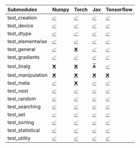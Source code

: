 | Submodules        | Numpy                                                                                                                           | Torch                                                                                                                           | Jax                                                                                                                             | Tensorflow                                                                                                                      |
|:------------------|:--------------------------------------------------------------------------------------------------------------------------------|:--------------------------------------------------------------------------------------------------------------------------------|:--------------------------------------------------------------------------------------------------------------------------------|:--------------------------------------------------------------------------------------------------------------------------------|
| test_creation     | <a href="https://github.com/unifyai/ivy/runs/7967398192?check_suite_focus=true" rel="noopener noreferrer" target="_blank">✅</a> | <a href="https://github.com/unifyai/ivy/runs/7967399752?check_suite_focus=true" rel="noopener noreferrer" target="_blank">✅</a> | <a href="https://github.com/unifyai/ivy/runs/7967401113?check_suite_focus=true" rel="noopener noreferrer" target="_blank">✅</a> | <a href="https://github.com/unifyai/ivy/runs/7967402553?check_suite_focus=true" rel="noopener noreferrer" target="_blank">✅</a> |
| test_device       | <a href="https://github.com/unifyai/ivy/runs/7967398297?check_suite_focus=true" rel="noopener noreferrer" target="_blank">✅</a> | <a href="https://github.com/unifyai/ivy/runs/7967399872?check_suite_focus=true" rel="noopener noreferrer" target="_blank">✅</a> | <a href="https://github.com/unifyai/ivy/runs/7967401203?check_suite_focus=true" rel="noopener noreferrer" target="_blank">✅</a> | <a href="https://github.com/unifyai/ivy/runs/7967402629?check_suite_focus=true" rel="noopener noreferrer" target="_blank">✅</a> |
| test_dtype        | <a href="https://github.com/unifyai/ivy/runs/7967398404?check_suite_focus=true" rel="noopener noreferrer" target="_blank">✅</a> | <a href="https://github.com/unifyai/ivy/runs/7967399967?check_suite_focus=true" rel="noopener noreferrer" target="_blank">✅</a> | <a href="https://github.com/unifyai/ivy/runs/7967401316?check_suite_focus=true" rel="noopener noreferrer" target="_blank">✅</a> | <a href="https://github.com/unifyai/ivy/runs/7967402720?check_suite_focus=true" rel="noopener noreferrer" target="_blank">✅</a> |
| test_elementwise  | <a href="https://github.com/unifyai/ivy/runs/7967398561?check_suite_focus=true" rel="noopener noreferrer" target="_blank">✅</a> | <a href="https://github.com/unifyai/ivy/runs/7967400038?check_suite_focus=true" rel="noopener noreferrer" target="_blank">✅</a> | <a href="https://github.com/unifyai/ivy/runs/7967401417?check_suite_focus=true" rel="noopener noreferrer" target="_blank">✅</a> | <a href="https://github.com/unifyai/ivy/runs/7967402809?check_suite_focus=true" rel="noopener noreferrer" target="_blank">✅</a> |
| test_general      | <a href="https://github.com/unifyai/ivy/runs/7967398717?check_suite_focus=true" rel="noopener noreferrer" target="_blank">✅</a> | <a href="https://github.com/unifyai/ivy/runs/7967400107?check_suite_focus=true" rel="noopener noreferrer" target="_blank">❌</a> | <a href="https://github.com/unifyai/ivy/runs/7967401525?check_suite_focus=true" rel="noopener noreferrer" target="_blank">✅</a> | <a href="https://github.com/unifyai/ivy/runs/7967402884?check_suite_focus=true" rel="noopener noreferrer" target="_blank">✅</a> |
| test_gradients    | <a href="https://github.com/unifyai/ivy/runs/7967398827?check_suite_focus=true" rel="noopener noreferrer" target="_blank">✅</a> | <a href="https://github.com/unifyai/ivy/runs/7967400177?check_suite_focus=true" rel="noopener noreferrer" target="_blank">✅</a> | <a href="https://github.com/unifyai/ivy/runs/7967401611?check_suite_focus=true" rel="noopener noreferrer" target="_blank">✅</a> | <a href="https://github.com/unifyai/ivy/runs/7967402982?check_suite_focus=true" rel="noopener noreferrer" target="_blank">✅</a> |
| test_linalg       | <a href="https://github.com/unifyai/ivy/runs/7967398943?check_suite_focus=true" rel="noopener noreferrer" target="_blank">❌</a> | <a href="https://github.com/unifyai/ivy/runs/7967400261?check_suite_focus=true" rel="noopener noreferrer" target="_blank">❌</a> | <a href="https://github.com/unifyai/ivy/runs/7967401723?check_suite_focus=true" rel="noopener noreferrer" target="_blank">⌛</a> | <a href="https://github.com/unifyai/ivy/runs/7967403059?check_suite_focus=true" rel="noopener noreferrer" target="_blank">✅</a> |
| test_manipulation | <a href="https://github.com/unifyai/ivy/runs/7967399054?check_suite_focus=true" rel="noopener noreferrer" target="_blank">❌</a> | <a href="https://github.com/unifyai/ivy/runs/7967400336?check_suite_focus=true" rel="noopener noreferrer" target="_blank">❌</a> | <a href="https://github.com/unifyai/ivy/runs/7967401823?check_suite_focus=true" rel="noopener noreferrer" target="_blank">❌</a> | <a href="https://github.com/unifyai/ivy/runs/7967403135?check_suite_focus=true" rel="noopener noreferrer" target="_blank">❌</a> |
| test_meta         | <a href="https://github.com/unifyai/ivy/runs/7967399141?check_suite_focus=true" rel="noopener noreferrer" target="_blank">✅</a> | <a href="https://github.com/unifyai/ivy/runs/7967400427?check_suite_focus=true" rel="noopener noreferrer" target="_blank">❌</a> | <a href="https://github.com/unifyai/ivy/runs/7967401914?check_suite_focus=true" rel="noopener noreferrer" target="_blank">✅</a> | <a href="https://github.com/unifyai/ivy/runs/7967403204?check_suite_focus=true" rel="noopener noreferrer" target="_blank">✅</a> |
| test_nest         | <a href="https://github.com/unifyai/ivy/runs/7967399215?check_suite_focus=true" rel="noopener noreferrer" target="_blank">✅</a> | <a href="https://github.com/unifyai/ivy/runs/7967400503?check_suite_focus=true" rel="noopener noreferrer" target="_blank">✅</a> | <a href="https://github.com/unifyai/ivy/runs/7967401977?check_suite_focus=true" rel="noopener noreferrer" target="_blank">✅</a> | <a href="https://github.com/unifyai/ivy/runs/7967403263?check_suite_focus=true" rel="noopener noreferrer" target="_blank">✅</a> |
| test_random       | <a href="https://github.com/unifyai/ivy/runs/7967399286?check_suite_focus=true" rel="noopener noreferrer" target="_blank">✅</a> | <a href="https://github.com/unifyai/ivy/runs/7967400578?check_suite_focus=true" rel="noopener noreferrer" target="_blank">✅</a> | <a href="https://github.com/unifyai/ivy/runs/7967402042?check_suite_focus=true" rel="noopener noreferrer" target="_blank">✅</a> | <a href="https://github.com/unifyai/ivy/runs/7967403326?check_suite_focus=true" rel="noopener noreferrer" target="_blank">✅</a> |
| test_searching    | <a href="https://github.com/unifyai/ivy/runs/7967399363?check_suite_focus=true" rel="noopener noreferrer" target="_blank">✅</a> | <a href="https://github.com/unifyai/ivy/runs/7967400663?check_suite_focus=true" rel="noopener noreferrer" target="_blank">✅</a> | <a href="https://github.com/unifyai/ivy/runs/7967402108?check_suite_focus=true" rel="noopener noreferrer" target="_blank">✅</a> | <a href="https://github.com/unifyai/ivy/runs/7967403397?check_suite_focus=true" rel="noopener noreferrer" target="_blank">✅</a> |
| test_set          | <a href="https://github.com/unifyai/ivy/runs/7967399415?check_suite_focus=true" rel="noopener noreferrer" target="_blank">✅</a> | <a href="https://github.com/unifyai/ivy/runs/7967400745?check_suite_focus=true" rel="noopener noreferrer" target="_blank">✅</a> | <a href="https://github.com/unifyai/ivy/runs/7967402228?check_suite_focus=true" rel="noopener noreferrer" target="_blank">✅</a> | <a href="https://github.com/unifyai/ivy/runs/7967403472?check_suite_focus=true" rel="noopener noreferrer" target="_blank">✅</a> |
| test_sorting      | <a href="https://github.com/unifyai/ivy/runs/7967399500?check_suite_focus=true" rel="noopener noreferrer" target="_blank">✅</a> | <a href="https://github.com/unifyai/ivy/runs/7967400824?check_suite_focus=true" rel="noopener noreferrer" target="_blank">✅</a> | <a href="https://github.com/unifyai/ivy/runs/7967402304?check_suite_focus=true" rel="noopener noreferrer" target="_blank">✅</a> | <a href="https://github.com/unifyai/ivy/runs/7967403590?check_suite_focus=true" rel="noopener noreferrer" target="_blank">✅</a> |
| test_statistical  | <a href="https://github.com/unifyai/ivy/runs/7967399592?check_suite_focus=true" rel="noopener noreferrer" target="_blank">✅</a> | <a href="https://github.com/unifyai/ivy/runs/7967400914?check_suite_focus=true" rel="noopener noreferrer" target="_blank">✅</a> | <a href="https://github.com/unifyai/ivy/runs/7967402400?check_suite_focus=true" rel="noopener noreferrer" target="_blank">✅</a> | <a href="https://github.com/unifyai/ivy/runs/7967403688?check_suite_focus=true" rel="noopener noreferrer" target="_blank">✅</a> |
| test_utility      | <a href="https://github.com/unifyai/ivy/runs/7967399662?check_suite_focus=true" rel="noopener noreferrer" target="_blank">✅</a> | <a href="https://github.com/unifyai/ivy/runs/7967401006?check_suite_focus=true" rel="noopener noreferrer" target="_blank">✅</a> | <a href="https://github.com/unifyai/ivy/runs/7967402477?check_suite_focus=true" rel="noopener noreferrer" target="_blank">✅</a> | <a href="https://github.com/unifyai/ivy/runs/7967403764?check_suite_focus=true" rel="noopener noreferrer" target="_blank">✅</a> |
